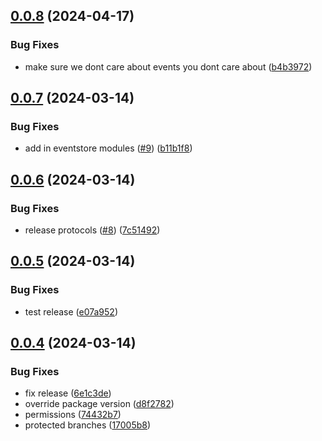 ## [0.0.8](https://github.com/enpfeff/nestjs-eventstoredb/compare/v0.0.7...v0.0.8) (2024-04-17)


### Bug Fixes

* make sure we dont care about events you dont care about ([b4b3972](https://github.com/enpfeff/nestjs-eventstoredb/commit/b4b397272b21c6408e811f4f980b8cec62ab8379))



## [0.0.7](https://github.com/enpfeff/nestjs-eventstoredb/compare/v0.0.6...v0.0.7) (2024-03-14)


### Bug Fixes

* add in eventstore modules ([#9](https://github.com/enpfeff/nestjs-eventstoredb/issues/9)) ([b11b1f8](https://github.com/enpfeff/nestjs-eventstoredb/commit/b11b1f8a4228527459faf253ca4d8ac55253390e))



## [0.0.6](https://github.com/enpfeff/nestjs-eventstoredb/compare/v0.0.5...v0.0.6) (2024-03-14)


### Bug Fixes

* release protocols ([#8](https://github.com/enpfeff/nestjs-eventstoredb/issues/8)) ([7c51492](https://github.com/enpfeff/nestjs-eventstoredb/commit/7c51492930dfee8f2b3df767169fb715f8360c02))



## [0.0.5](https://github.com/enpfeff/nestjs-eventstoredb/compare/v0.0.4...v0.0.5) (2024-03-14)


### Bug Fixes

* test release ([e07a952](https://github.com/enpfeff/nestjs-eventstoredb/commit/e07a95263541f5d59fa66f19dfcbf73fe2fd0aff))



## [0.0.4](https://github.com/enpfeff/nestjs-eventstoredb/compare/6e1c3de2ef55e62d14366fe506a92364f599e0a0...v0.0.4) (2024-03-14)


### Bug Fixes

* fix release ([6e1c3de](https://github.com/enpfeff/nestjs-eventstoredb/commit/6e1c3de2ef55e62d14366fe506a92364f599e0a0))
* override package version ([d8f2782](https://github.com/enpfeff/nestjs-eventstoredb/commit/d8f2782e55d3c3e1d7ad19fa4e613317595e6709))
* permissions ([74432b7](https://github.com/enpfeff/nestjs-eventstoredb/commit/74432b7aac566fd82cca32161cc50b31bf109a9f))
* protected branches ([17005b8](https://github.com/enpfeff/nestjs-eventstoredb/commit/17005b8d4f07110743f56b72ee1ce284a29fb65f))



